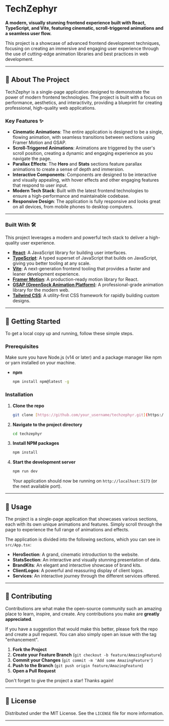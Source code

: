 # TechZephyr

**A modern, visually stunning frontend experience built with React, TypeScript, and Vite, featuring cinematic, scroll-triggered animations and a seamless user flow.**

This project is a showcase of advanced frontend development techniques, focusing on creating an immersive and engaging user experience through the use of cutting-edge animation libraries and best practices in web development.

---

## 🚀 About The Project

TechZephyr is a single-page application designed to demonstrate the power of modern frontend technologies. The project is built with a focus on performance, aesthetics, and interactivity, providing a blueprint for creating professional, high-quality web applications.

### Key Features ✨

* **Cinematic Animations**: The entire application is designed to be a single, flowing animation, with seamless transitions between sections using Framer Motion and GSAP.
* **Scroll-Triggered Animations**: Animations are triggered by the user's scroll position, creating a dynamic and engaging experience as you navigate the page.
* **Parallax Effects**: The **Hero** and **Stats** sections feature parallax animations to create a sense of depth and immersion.
* **Interactive Components**: Components are designed to be interactive and visually appealing, with hover effects and other engaging features that respond to user input.
* **Modern Tech Stack**: Built with the latest frontend technologies to ensure a high-performance and maintainable codebase.
* **Responsive Design**: The application is fully responsive and looks great on all devices, from mobile phones to desktop computers.

---

### Built With 🛠️

This project leverages a modern and powerful tech stack to deliver a high-quality user experience.

* **[React](https://reactjs.org/)**: A JavaScript library for building user interfaces.
* **[TypeScript](https://www.typescriptlang.org/)**: A typed superset of JavaScript that builds on JavaScript, giving you better tooling at any scale.
* **[Vite](https://vitejs.dev/)**: A next-generation frontend tooling that provides a faster and leaner development experience.
* **[Framer Motion](https://www.framer.com/motion/)**: A production-ready motion library for React.
* **[GSAP (GreenSock Animation Platform)](https://greensock.com/gsap/)**: A professional-grade animation library for the modern web.
* **[Tailwind CSS](https://tailwindcss.com/)**: A utility-first CSS framework for rapidly building custom designs.

---

## 🏁 Getting Started

To get a local copy up and running, follow these simple steps.

### Prerequisites

Make sure you have Node.js (v14 or later) and a package manager like npm or yarn installed on your machine.

* **npm**
    ```sh
    npm install npm@latest -g
    ```

### Installation

1.  **Clone the repo**
    ```sh
    git clone [https://github.com/your_username/techzephyr.git](https://github.com/your_username/techzephyr.git)
    ```
2.  **Navigate to the project directory**
    ```sh
    cd techzephyr
    ```
3.  **Install NPM packages**
    ```sh
    npm install
    ```
4.  **Start the development server**
    ```sh
    npm run dev
    ```
    Your application should now be running on `http://localhost:5173` (or the next available port).

---

## 🎈 Usage

The project is a single-page application that showcases various sections, each with its own unique animations and features. Simply scroll through the page to experience the full range of animations and effects.

The application is divided into the following sections, which you can see in `src/App.tsx`:

* **HeroSection**: A grand, cinematic introduction to the website.
* **StatsSection**: An interactive and visually stunning presentation of data.
* **BrandKits**: An elegant and interactive showcase of brand kits.
* **ClientLogos**: A powerful and reassuring display of client logos.
* **Services**: An interactive journey through the different services offered.

---

## 🤝 Contributing

Contributions are what make the open-source community such an amazing place to learn, inspire, and create. Any contributions you make are **greatly appreciated**.

If you have a suggestion that would make this better, please fork the repo and create a pull request. You can also simply open an issue with the tag "enhancement".

1.  **Fork the Project**
2.  **Create your Feature Branch** (`git checkout -b feature/AmazingFeature`)
3.  **Commit your Changes** (`git commit -m 'Add some AmazingFeature'`)
4.  **Push to the Branch** (`git push origin feature/AmazingFeature`)
5.  **Open a Pull Request**

Don't forget to give the project a star! Thanks again!

---

## 📜 License

Distributed under the MIT License. See the `LICENSE` file for more information.

---
